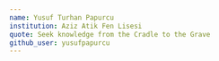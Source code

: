 ```yaml
---
name: Yusuf Turhan Papurcu 
institution: Aziz Atik Fen Lisesi
quote: Seek knowledge from the Cradle to the Grave
github_user: yusufpapurcu
---
```

